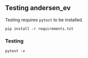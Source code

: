 ## Testing andersen_ev 

Testing requires `pytest` to be installed.

`pip install -r requirements.txt`

### Testing

`pytest -v`
